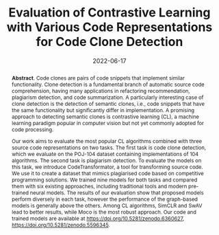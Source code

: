 ---
title: "Evaluation of Contrastive Learning with Various Code Representations for Code Clone Detection"
authors: '<i>Maksim Zubkov, Egor Spirin, Egor Bogomolov, and Timofey Bryksin</i>'
status: "preprint"
collection: publications
permalink: /publications/2022-06-17-contrastive-learning-for-semantic-clones
date: 2022-06-17
venue: "<b>e-Print archive</b>"
pdf: 'https://arxiv.org/abs/2206.08726'
data: 'https://zenodo.org/record/6360627'
counter_id: 'P4'
abstract: "<p><b>Abstract</b>. Code clones are pairs of code snippets that implement similar functionality. Clone detection is a fundamental branch of automatic source code comprehension, having many applications in refactoring recommendation, plagiarism detection, and code summarization. A particularly interesting case of clone detection is the detection of semantic clones, i.e., code snippets that have the same functionality but significantly differ in implementation. A promising approach to detecting semantic clones is contrastive learning (CL), a machine learning paradigm popular in computer vision but not yet commonly adopted for code processing.</p><p>Our work aims to evaluate the most popular CL algorithms combined with three source code representations on two tasks. The first task is code clone detection, which we evaluate on the POJ-104 dataset containing implementations of 104 algorithms. The second task is plagiarism detection. To evaluate the models on this task, we introduce CodeTransformator, a tool for transforming source code. We use it to create a dataset that mimics plagiarised code based on competitive programming solutions. We trained nine models for both tasks and compared them with six existing approaches, including traditional tools and modern pre-trained neural models. The results of our evaluation show that proposed models perform diversely in each task, however the performance of the graph-based models is generally above the others. Among CL algorithms, SimCLR and SwAV lead to better results, while Moco is the most robust approach. Our code and trained models are available at <a href='https://doi.org/10.5281/zenodo.6360627'>https://doi.org/10.5281/zenodo.6360627</a>, <a href='https://doi.org/10.5281/zenodo.5596345'>https://doi.org/10.5281/zenodo.5596345</a>.</p>"
---